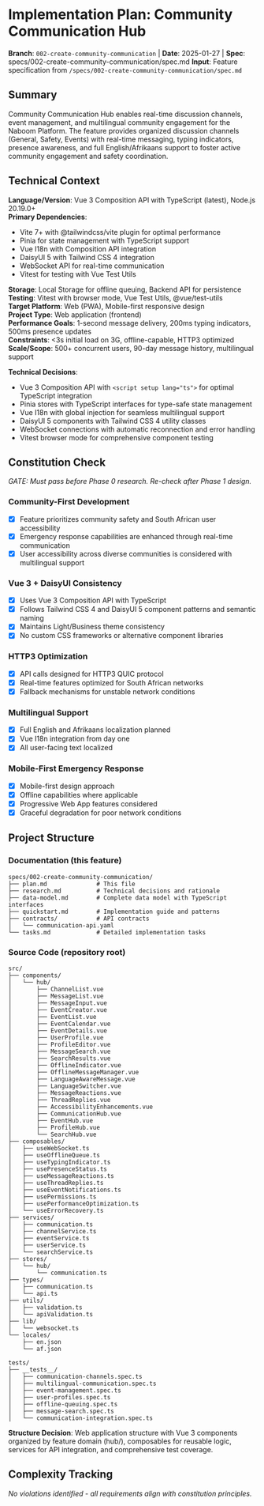 # Implementation Plan: Community Communication Hub

**Branch**: `002-create-community-communication` | **Date**: 2025-01-27 | **Spec**: specs/002-create-community-communication/spec.md
**Input**: Feature specification from `/specs/002-create-community-communication/spec.md`

## Summary

Community Communication Hub enables real-time discussion channels, event management, and multilingual community engagement for the Naboom Platform. The feature provides organized discussion channels (General, Safety, Events) with real-time messaging, typing indicators, presence awareness, and full English/Afrikaans support to foster active community engagement and safety coordination.

## Technical Context

**Language/Version**: Vue 3 Composition API with TypeScript (latest), Node.js 20.19.0+  
**Primary Dependencies**:

- Vite 7+ with @tailwindcss/vite plugin for optimal performance
- Pinia for state management with TypeScript support
- Vue I18n with Composition API integration
- DaisyUI 5 with Tailwind CSS 4 integration
- WebSocket API for real-time communication
- Vitest for testing with Vue Test Utils

**Storage**: Local Storage for offline queuing, Backend API for persistence  
**Testing**: Vitest with browser mode, Vue Test Utils, @vue/test-utils  
**Target Platform**: Web (PWA), Mobile-first responsive design  
**Project Type**: Web application (frontend)  
**Performance Goals**: 1-second message delivery, 200ms typing indicators, 500ms presence updates  
**Constraints**: <3s initial load on 3G, offline-capable, HTTP3 optimized  
**Scale/Scope**: 500+ concurrent users, 90-day message history, multilingual support

**Technical Decisions**:

- Vue 3 Composition API with `<script setup lang="ts">` for optimal TypeScript integration
- Pinia stores with TypeScript interfaces for type-safe state management
- Vue I18n with global injection for seamless multilingual support
- DaisyUI 5 components with Tailwind CSS 4 utility classes
- WebSocket connections with automatic reconnection and error handling
- Vitest browser mode for comprehensive component testing

## Constitution Check

_GATE: Must pass before Phase 0 research. Re-check after Phase 1 design._

### Community-First Development

- [x] Feature prioritizes community safety and South African user accessibility
- [x] Emergency response capabilities are enhanced through real-time communication
- [x] User accessibility across diverse communities is considered with multilingual support

### Vue 3 + DaisyUI Consistency

- [x] Uses Vue 3 Composition API with TypeScript
- [x] Follows Tailwind CSS 4 and DaisyUI 5 component patterns and semantic naming
- [x] Maintains Light/Business theme consistency
- [x] No custom CSS frameworks or alternative component libraries

### HTTP3 Optimization

- [x] API calls designed for HTTP3 QUIC protocol
- [x] Real-time features optimized for South African networks
- [x] Fallback mechanisms for unstable network conditions

### Multilingual Support

- [x] Full English and Afrikaans localization planned
- [x] Vue I18n integration from day one
- [x] All user-facing text localized

### Mobile-First Emergency Response

- [x] Mobile-first design approach
- [x] Offline capabilities where applicable
- [x] Progressive Web App features considered
- [x] Graceful degradation for poor network conditions

## Project Structure

### Documentation (this feature)

```
specs/002-create-community-communication/
├── plan.md              # This file
├── research.md          # Technical decisions and rationale
├── data-model.md        # Complete data model with TypeScript interfaces
├── quickstart.md        # Implementation guide and patterns
├── contracts/           # API contracts
│   └── communication-api.yaml
└── tasks.md             # Detailed implementation tasks
```

### Source Code (repository root)

```
src/
├── components/
│   └── hub/
│       ├── ChannelList.vue
│       ├── MessageList.vue
│       ├── MessageInput.vue
│       ├── EventCreator.vue
│       ├── EventList.vue
│       ├── EventCalendar.vue
│       ├── EventDetails.vue
│       ├── UserProfile.vue
│       ├── ProfileEditor.vue
│       ├── MessageSearch.vue
│       ├── SearchResults.vue
│       ├── OfflineIndicator.vue
│       ├── OfflineMessageManager.vue
│       ├── LanguageAwareMessage.vue
│       ├── LanguageSwitcher.vue
│       ├── MessageReactions.vue
│       ├── ThreadReplies.vue
│       ├── AccessibilityEnhancements.vue
│       ├── CommunicationHub.vue
│       ├── EventHub.vue
│       ├── ProfileHub.vue
│       └── SearchHub.vue
├── composables/
│   ├── useWebSocket.ts
│   ├── useOfflineQueue.ts
│   ├── useTypingIndicator.ts
│   ├── usePresenceStatus.ts
│   ├── useMessageReactions.ts
│   ├── useThreadReplies.ts
│   ├── useEventNotifications.ts
│   ├── usePermissions.ts
│   ├── usePerformanceOptimization.ts
│   └── useErrorRecovery.ts
├── services/
│   ├── communication.ts
│   ├── channelService.ts
│   ├── eventService.ts
│   ├── userService.ts
│   └── searchService.ts
├── stores/
│   └── hub/
│       └── communication.ts
├── types/
│   ├── communication.ts
│   └── api.ts
├── utils/
│   ├── validation.ts
│   └── apiValidation.ts
├── lib/
│   └── websocket.ts
└── locales/
    ├── en.json
    └── af.json

tests/
├── __tests__/
│   ├── communication-channels.spec.ts
│   ├── multilingual-communication.spec.ts
│   ├── event-management.spec.ts
│   ├── user-profiles.spec.ts
│   ├── offline-queuing.spec.ts
│   ├── message-search.spec.ts
│   └── communication-integration.spec.ts
```

**Structure Decision**: Web application structure with Vue 3 components organized by feature domain (hub/), composables for reusable logic, services for API integration, and comprehensive test coverage.

## Complexity Tracking

_No violations identified - all requirements align with constitution principles._
